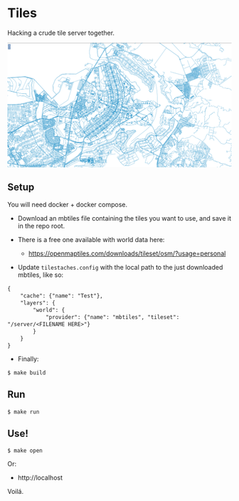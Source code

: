 # Tiles

Hacking a crude tile server together.

![tiles](/doc/img/tiles.png)

## Setup

You will need docker + docker compose.

 - Download an mbtiles file containing the tiles you want to use, and save it in the repo root.

 - There is a free one available with world data here:
   - https://openmaptiles.com/downloads/tileset/osm/?usage=personal

 - Update `tilestaches.config` with the local path to the just downloaded mbtiles, like so:

```
{
    "cache": {"name": "Test"},
    "layers": {
        "world": {
            "provider": {"name": "mbtiles", "tileset": "/server/<FILENAME HERE>"}
        }   
    }
}

```

 - Finally:

```
$ make build
```

## Run

```
$ make run
```

## Use!

```
$ make open
```

Or:

 - http://localhost

Voilá.
